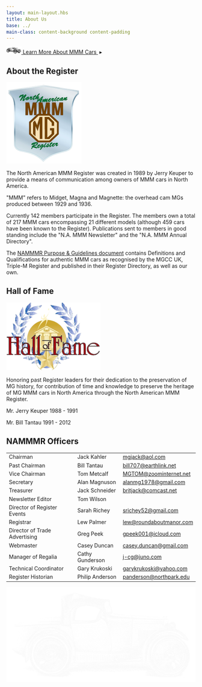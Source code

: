 ```yaml
---
layout: main-layout.hbs
title: About Us
base: ../
main-class: content-background content-padding
---
```

<div class="jump-links learn-more flush-top">
    <a href="MMM/"><img src="img/mini-m-type.png" alt=""></a><a href="MMM/">
        Learn More About MMM Cars
    </a>&nbsp;<span class="arrow">&blacktriangleright;</span>
</div>
<h2 class="divider">About the Register</h2>

<img class="float-left" src="img/nammmr-logo-metal.png" alt="">

The North American MMM Register was created in 1989 by Jerry Keuper
to provide a means of communication among owners of MMM cars in North America.

"MMM" refers to Midget, Magna and Magnette: the overhead cam MGs
produced between 1929 and 1936.

Currently 142 members participate in the Register.
The members own a total of 217 MMM cars encompassing 21 different models (although 459 cars
have been known to the Register). Publications sent to members in good standing include
the "N.A. MMM Newsletter" and the "N.A. MMM Annual Directory".

The [NAMMMR Purpose & Guidelines document](guidelines-and-purposes)
contains Definitions and Qualifications for authentic MMM cars as recognised
by the MGCC UK, Triple-M Register and published in their Register Directory,
as well as our own.

<h2 class="divider">Hall of Fame</h2>

<img class="float-right" src="img/hall-of-fame.png" alt="">

Honoring past Register leaders for their dedication to the preservation of MG history,
for contribution of time and knowledge to preserve the heritage of MG MMM cars
in North America through the North American MMM Register.

<div class="hall-of-fame">
Mr. Jerry Keuper   1988 - 1991

Mr. Bill Tantau   1991 - 2012
</div>

<h2 class="divider">NAMMMR Officers</h2>

<table class="officers">
<tr>
    <td class="title">Chairman</td>
    <td>Jack Kahler</td>
    <td><a href="mailto:mgjack@aol.com">mgjack@aol.com</a></td>
</tr>
<tr>
    <td class="title">Past Chairman</td>
    <td>Bill Tantau</td>
    <td><a href="mailto:bill707@earthlink.net">bill707@earthlink.net</a></td>
</tr>
<tr>
    <td class="title">Vice Chairman</td>
    <td>Tom Metcalf</td>
    <td><a href="mailto:MGTOM@zoominternet.net">MGTOM@zoominternet.net</a></td>
</tr>
<tr>
    <td class="title">Secretary</td>
    <td>Alan Magnuson</td>
    <td><a href="mailto:alanmg1978@gmail.com">alanmg1978@gmail.com</a></td>
</tr>
<tr>
    <td class="title">Treasurer</td>
    <td>Jack Schneider</td>
    <td><a href="mailto:britjack@comcast.net">britjack@comcast.net</a></td>
</tr>
<tr>
    <td class="title">Newsletter Editor</td>
    <td>Tom Wilson</td>
    <td>&nbsp;</td>
</tr>
<tr>
    <td class="title">Director of Register Events</td>
    <td>Sarah Richey</td>
    <td><a href="mailto:srichey52@gmail.com">srichey52@gmail.com</a></td>
</tr>
<tr>
    <td class="title">Registrar</td>
    <td>Lew Palmer</td>
    <td><a href="mailto:lew@roundaboutmanor.com">lew@roundaboutmanor.com</a></td>
</tr>
<tr>
    <td class="title">Director of Trade Advertising</td>
    <td>Greg Peek</td>
    <td><a href="mailto:gpeek001@icloud.com">gpeek001@icloud.com</a></td>
</tr>
<tr>
    <td class="title">Webmaster</td>
    <td>Casey Duncan</td>
    <td><a href="mailto:casey.duncan+nammmr@gmail.com">casey.duncan@gmail.com</a></td>
</tr>
<tr>
    <td class="title">Manager of Regalia</td>
    <td>Cathy Gunderson</td>
    <td><a href="mailto:j-cg@juno.com">j-cg@juno.com</a></td>
</tr>
<tr>
    <td class="title">Technical Coordinator</td>
    <td>Gary Krukoski</td>
    <td><a href="mailto:garykrukoski@yahoo.com">garykrukoski@yahoo.com</a></td>
</tr>
<tr>
    <td class="title">Register Historian</td>
    <td>Philip Anderson</td>
    <td><a href="mailto:panderson@northpark.edu">panderson@northpark.edu</a></td>
</tr>
</table>

<img class="sketch" src="img/m-type-sketch.png" alt="">
